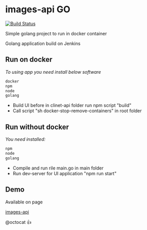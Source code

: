 # images-api GO

[![Build Status](http://ec2-34-241-76-172.eu-west-1.compute.amazonaws.com/buildStatus/icon?job=images-api-pipeline)](http://ec2-34-241-76-172.eu-west-1.compute.amazonaws.com/buildStatus/icon?job=images-api-pipeline)

Simple golang project to run in docker container

Golang application build on Jenkins 

## Run on docker

_To using  app you need install below software_

```ruby
docker
npm 
node
golang
```

* Build UI before in clinet-api folder run npm script "build"
* Call script "sh docker-stop-remove-containers" in root folder

## Run without  docker

_You need installed:_
```ruby
npm 
node
golang
```

* Compile and run rile main.go in main folder
* Run dev-server for UI application "npm run start"

## Demo

Available on page

[images-api](https://ec2-34-241-76-172.eu-west-1.compute.amazonaws.com/client-api/)

@octocat :+1:
